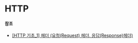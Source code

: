 # HTTP



#### 참조

- [[HTTP 기초_1] 헤더 (요청(Request) 헤더, 응답(Response)헤더)](https://goddaehee.tistory.com/169)

